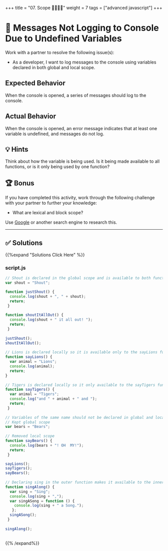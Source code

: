 +++
title = "07. Scope 👩‍🎓👨‍🎓"
weight = 7
tags = ["advanced javascript"] 
+++

# 🐛 Messages Not Logging to Console Due to Undefined Variables

Work with a partner to resolve the following issue(s):

* As a developer, I want to log messages to the console using variables declared in both global and local scope. 

## Expected Behavior

When the console is opened, a series of messages should log to the console. 

## Actual Behavior

When the console is opened, an error message indicates that at least one variable is undefined, and messages do not log.

## 💡 Hints

Think about how the variable is being used. Is it being made available to all functions, or is it only being used by one function? 

## 🏆 Bonus

If you have completed this activity, work through the following challenge with your partner to further your knowledge:

* What are lexical and block scope?

Use [Google](https://www.google.com) or another search engine to research this.

---

## ✅ Solutions 
{{%expand "Solutions Click Here" %}}
### script.js
```js
// Shout is declared in the global scope and is available to both functions 
var shout = "Shout";

function justShout() {
  console.log(shout + ", " + shout);
  return;
 }
 
function shoutItAllOut() {
  console.log(shout + " it all out! ");
  return;
 }
 
justShout();
shoutItAllOut();
 
// Lions is declared locally so it is available only to the sayLions function
function sayLions() {
  var animal = "Lions"; 
  console.log(animal);
  return;
}
 
// Tigers is declared locally so it only available to the sayTigers function 
function sayTigers() {
  var animal = "Tigers";
  console.log("and " + animal + " and "); 
  return;
 }
 
// Variables of the same name should not be declared in global and local scope
// Kept global scope
var bears = "Bears";
 
// Removed local scope
function sayBears() {
  console.log(bears + "! OH  MY!");
  return;
 }

sayLions();
sayTigers();
sayBears();
 
// Declaring sing in the outer function makes it available to the inner and outer function
function singAlong() {
  var sing = "Sing";
  console.log(sing + ",");
  var singASong = function () {  
    console.log(sing + " a Song.");
   };
  singASong();
 }
 
singAlong();
 
```

{{% /expand%}}

